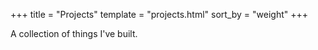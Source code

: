 +++
title = "Projects"
template = "projects.html"
sort_by = "weight"
+++

A collection of things I've built.
